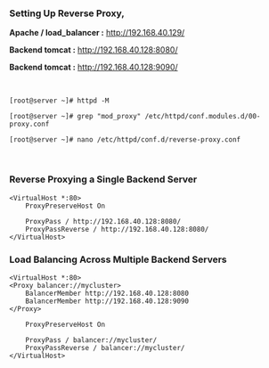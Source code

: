 ### Setting Up Reverse Proxy,

**Apache / load_balancer :** http://192.168.40.129/

**Backend tomcat :** http://192.168.40.128:8080/

**Backend tomcat :** http://192.168.40.128:9090/

<br>

`[root@server ~]# httpd -M`

`[root@server ~]# grep "mod_proxy" /etc/httpd/conf.modules.d/00-proxy.conf`

`[root@server ~]# nano /etc/httpd/conf.d/reverse-proxy.conf`

<br>

### Reverse Proxying a Single Backend Server

    <VirtualHost *:80>
        ProxyPreserveHost On
    
        ProxyPass / http://192.168.40.128:8080/
        ProxyPassReverse / http://192.168.40.128:8080/
    </VirtualHost>

### Load Balancing Across Multiple Backend Servers

    <VirtualHost *:80>
    <Proxy balancer://mycluster>
        BalancerMember http://192.168.40.128:8080
        BalancerMember http://192.168.40.128:9090
    </Proxy>
    
        ProxyPreserveHost On
    
        ProxyPass / balancer://mycluster/
        ProxyPassReverse / balancer://mycluster/
    </VirtualHost>

<br>
